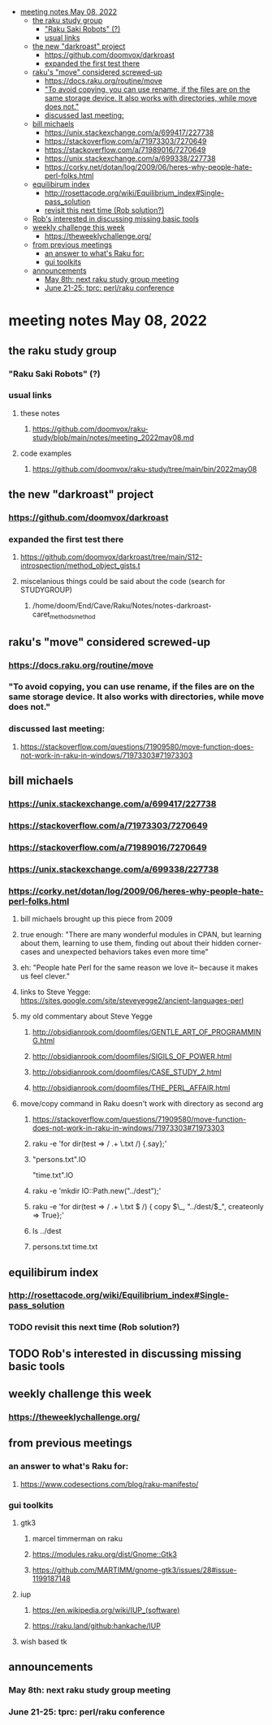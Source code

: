 - [meeting notes May 08, 2022](#orgec5dcb3)
  - [the raku study group](#orgd1ff7cc)
    - ["Raku Saki Robots" (?)](#org2c1b4d5)
    - [usual links](#org44ef28e)
  - [the new "darkroast" project](#org0dce3a7)
    - [<https://github.com/doomvox/darkroast>](#orgad0ca73)
    - [expanded the first test there](#org7525f16)
  - [raku's "move" considered screwed-up](#org1671437)
    - [<https://docs.raku.org/routine/move>](#org0087844)
    - ["To avoid copying, you can use rename, if the files are on the same storage device. It also works with directories, while move does not."](#orgb900d20)
    - [discussed last meeting:](#org81e0fa6)
  - [bill michaels](#orgddef18c)
    - [<https://unix.stackexchange.com/a/699417/227738>](#orgdbaa4e0)
    - [<https://stackoverflow.com/a/71973303/7270649>](#orga75f5b3)
    - [<https://stackoverflow.com/a/71989016/7270649>](#org049438b)
    - [<https://unix.stackexchange.com/a/699338/227738>](#org132526e)
    - [<https://corky.net/dotan/log/2009/06/heres-why-people-hate-perl-folks.html>](#orgf3a1340)
  - [equilibirum index](#org72c5c69)
    - [<http://rosettacode.org/wiki/Equilibrium_index#Single-pass_solution>](#orgd631186)
    - [revisit this next time (Rob solution?)](#orga864632)
  - [Rob's interested in discussing missing basic tools](#org6e07e81)
  - [weekly challenge this week](#org8f80b8e)
    - [<https://theweeklychallenge.org/>](#org3af48c4)
  - [from previous meetings](#orga5e4680)
    - [an answer to what's Raku for:](#org11b8812)
    - [gui toolkits](#org3c4d022)
  - [announcements](#org965f10f)
    - [May 8th: next raku study group meeting](#org943a7d4)
    - [June 21-25: tprc: perl/raku conference](#org5315f45)


<a id="orgec5dcb3"></a>

# meeting notes May 08, 2022


<a id="orgd1ff7cc"></a>

## the raku study group


<a id="org2c1b4d5"></a>

### "Raku Saki Robots" (?)


<a id="org44ef28e"></a>

### usual links

1.  these notes

    1.  <https://github.com/doomvox/raku-study/blob/main/notes/meeting_2022may08.md>

2.  code examples

    1.  <https://github.com/doomvox/raku-study/tree/main/bin/2022may08>


<a id="org0dce3a7"></a>

## the new "darkroast" project


<a id="orgad0ca73"></a>

### <https://github.com/doomvox/darkroast>


<a id="org7525f16"></a>

### expanded the first test there

1.  <https://github.com/doomvox/darkroast/tree/main/S12-introspection/method_object_gists.t>

2.  miscelanious things could be said about the code (search for STUDYGROUP)

    1.  /home/doom/End/Cave/Raku/Notes/notes-darkroast-caret<sub>methods</sub><sub>method</sub>


<a id="org1671437"></a>

## raku's "move" considered screwed-up


<a id="org0087844"></a>

### <https://docs.raku.org/routine/move>


<a id="orgb900d20"></a>

### "To avoid copying, you can use rename, if the files are on the same storage device. It also works with directories, while move does not."


<a id="org81e0fa6"></a>

### discussed last meeting:

1.  <https://stackoverflow.com/questions/71909580/move-function-does-not-work-in-raku-in-windows/71973303#71973303>


<a id="orgddef18c"></a>

## bill michaels


<a id="orgdbaa4e0"></a>

### <https://unix.stackexchange.com/a/699417/227738>


<a id="orga75f5b3"></a>

### <https://stackoverflow.com/a/71973303/7270649>


<a id="org049438b"></a>

### <https://stackoverflow.com/a/71989016/7270649>


<a id="org132526e"></a>

### <https://unix.stackexchange.com/a/699338/227738>


<a id="orgf3a1340"></a>

### <https://corky.net/dotan/log/2009/06/heres-why-people-hate-perl-folks.html>

1.  bill michaels brought up this piece from 2009

2.  true enough: "There are many wonderful modules in CPAN, but learning about them, learning to use them, finding out about their hidden corner-cases and unexpected behaviors takes even more time"

3.  eh: "People hate Perl for the same reason we love it&#x2013; because it makes us feel clever."

4.  links to Steve Yegge: <https://sites.google.com/site/steveyegge2/ancient-languages-perl>

5.  my old commentary about Steve Yegge

    1.  <http://obsidianrook.com/doomfiles/GENTLE_ART_OF_PROGRAMMING.html>
    
    2.  <http://obsidianrook.com/doomfiles/SIGILS_OF_POWER.html>
    
    3.  <http://obsidianrook.com/doomfiles/CASE_STUDY_2.html>
    
    4.  <http://obsidianrook.com/doomfiles/THE_PERL_AFFAIR.html>

6.  move/copy command in Raku doesn't work with directory as second arg

    1.  <https://stackoverflow.com/questions/71909580/move-function-does-not-work-in-raku-in-windows/71973303#71973303>
    
    2.  raku -e 'for dir(test => / .+ \\.txt /) {.say};'
    
    3.  "persons.txt".IO
    
        "time.txt".IO
    
    4.  raku -e 'mkdir IO::Path.new("../dest");'
    
    5.  raku -e 'for dir(test => / .+ \\.txt $ /) { copy $\_, "../dest/$\_", createonly => True};'
    
    6.  ls ../dest
    
    7.  persons.txt time.txt


<a id="org72c5c69"></a>

## equilibirum index


<a id="orgd631186"></a>

### <http://rosettacode.org/wiki/Equilibrium_index#Single-pass_solution>


<a id="orga864632"></a>

### TODO revisit this next time (Rob solution?)


<a id="org6e07e81"></a>

## TODO Rob's interested in discussing missing basic tools


<a id="org8f80b8e"></a>

## weekly challenge this week


<a id="org3af48c4"></a>

### <https://theweeklychallenge.org/>


<a id="orga5e4680"></a>

## from previous meetings


<a id="org11b8812"></a>

### an answer to what's Raku for:

1.  <https://www.codesections.com/blog/raku-manifesto/>


<a id="org3c4d022"></a>

### gui toolkits

1.  gtk3

    1.  marcel timmerman on raku
    
    2.  <https://modules.raku.org/dist/Gnome::Gtk3>
    
    3.  <https://github.com/MARTIMM/gnome-gtk3/issues/28#issue-1199187148>

2.  iup

    1.  <https://en.wikipedia.org/wiki/IUP_(software)>
    
    2.  <https://raku.land/github:hankache/IUP>

3.  wish based tk


<a id="org965f10f"></a>

## announcements


<a id="org943a7d4"></a>

### May 8th: next raku study group meeting


<a id="org5315f45"></a>

### June 21-25: tprc: perl/raku conference
